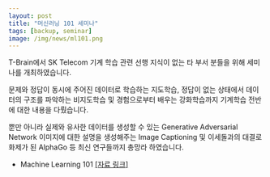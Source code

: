 ```yaml
---
layout: post
title: "머신러닝 101 세미나"
tags: [backup, seminar]
image: /img/news/ml101.png
---
```


T-Brain에서 SK Telecom 기계 학습 관련 선행 지식이 없는 타 부서 분들을 위해 세미나를 개최하였습니다. 

문제와 정답이 동시에 주어진 데이터로 학습하는 지도학습, 정답이 없는 상태에서 데이터의 구조를 파악하는 비지도학습 및 경험으로부터 배우는 강화학습까지 기계학습 전반에 대한 내용을 다뤘습니다. 

뿐만 아니라 실제와 유사한 데이터를 생성할 수 있는 Generative Adversarial Network 이미지에 대한 설명을 생성해주는 Image Captioning 및 이세돌과의 대결로 화제가 된 AlphaGo 등 최신 연구들까지 총망라 하였습니다.

- Machine Learning 101 [[자료 링크]](https://www.facebook.com/SKTBrain/posts/305574049813416)
